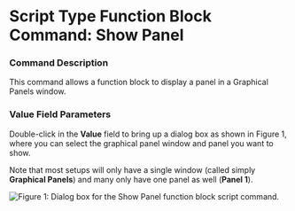 # Script Type Function Block Command: Show Panel

### Command Description

This command allows a function block to display a panel in a Graphical Panels window.

### Value Field Parameters

Double-click in the **Value** field to bring up a dialog box as shown in Figure 1, where you can select the graphical panel window and panel you want to show.

Note that most setups will only have a single window (called simply **Graphical Panels**) and many only have one panel as well (**Panel 1**).

![Figure 1: Dialog box for the Show Panel function block script command.](../../../../../.gitbook/assets/fb\_show\_panel.gif)
